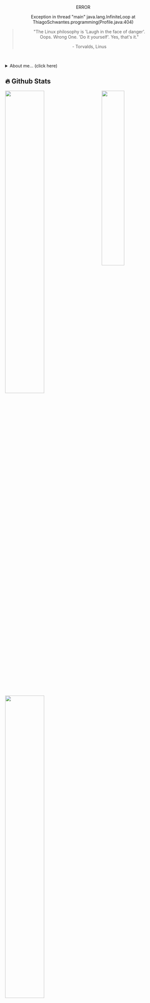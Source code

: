 <p align="center">ERROR</p>
<p align="center">Exception in thread "main" java.lang.InfiniteLoop at ThiagoSchwantes.programming(Profile.java:404)</p>

<blockquote align="center">
  <p>"The Linux philosophy is 'Laugh in the face of danger'.<br/>
    Oops. Wrong One. 'Do it yourself'. Yes, that's it." </p>
  - Torvalds, Linus 
</blockquote>

<br/>

<p>
  <details>
    <summary>About me... (click here)</summary>
    <ul>
      <li><p>📭 Contact: <a href="mailto:thiagodemoura.contato@gmail.com">thiagodemoura.contato@gmail.com</a></p></li>
       <li><p>
          <img align="center" height="20" width="20" src="https://cdn.jsdelivr.net/gh/devicons/devicon@latest/icons/gitlab/gitlab-original.svg" />
          GitLab: <a href="https://gitlab.com/ThiagoSchwantes">ThiagoSchwantes</a> (other projects and exercises)
      </p></li>
      <li>🎓 Studying: degree in Systems Analysis and Development (<cite>Positivo University<cite>)</li><br>
      <li>⌛ Right Now: looking for an internship</li>
    </ul>
  </details>
</p>
        
## 🔥 Github Stats
<div>
  <img align="right" width="38%" src="https://s1.zerochan.net/Bartholomew.Kuma.600.2544023.jpg"/>
  <div align="left">
    <img width="50%" src="http://github-readme-streak-stats.herokuapp.com/?user=ThiagoSchwantes&theme=dark&date_format=M%20j%5B%2C%20Y%5D&ring=ff3068&fire=ff3068&sideNums=ff3068">
    <br>
    <img width="50%" align="center" src="https://github-readme-stats.vercel.app/api?username=ThiagoSchwantes&show_icons=true&theme=dark&hide=issues&show=prs_merged&locale=en&custom_title=ThiagoSchwantes&rank_icon=github" />
    <br>
    <img width="50%" align="center" src="https://github-readme-stats.vercel.app/api/top-langs/?username=ThiagoSchwantes&layout=compact&theme=dark&locale=en&langs_count=6&custom_title=Most+used+languages+-+GitHub" />
  </div>
</div>
<br/>

```java
import br.com.ThiagoSchwantes.Programmer;
import br.com.ThiagoSchwantes.Backend;

public class Profile extends Programmer implements Backend {
  Programmer thiagoSchwantes = new Programmer();
  thiagoSchwantes.name('Thiago Schwantes de Moura');
  thiagoSchwantes.degree('Systems Analysis and Development (Positvo University)', 'IT technical course - IFPR');
}

public class Skills extends Programmer implements Backend {
  thiagoSchwantes.mainLanguage('Java', 'C#', 'Kotlin');
  thiagoSchwantes.otherLanguages('JavaScript', 'TypeScript', 'C', 'PHP', 'python');
  thiagoSchwantes.databases('MySQL', 'SQLite', 'Firebase', 'MongoDB');
  thiagoSchwantes.technologies('ASP.NET Core', 'React', 'Hibernate', 'Laravel', 'Next.js');
  thiagoSchwantes.inProgress('python', 'Kotlin', 'Spring');
}
```
